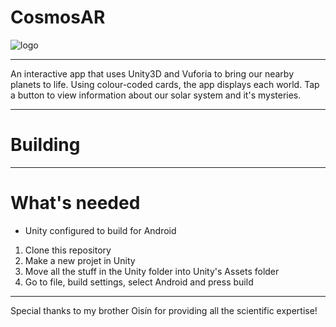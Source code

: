 # CosmosAR
![logo](https://i.imgur.com/4bZbMqEl.jpg)

-------
An interactive app that uses Unity3D and Vuforia to bring our nearby planets to life. Using colour-coded cards, the app displays each world. Tap a button to view information about our solar system and it's mysteries.

-------

# Building

-------
# What's needed
- Unity configured to build for Android

1. Clone this repository
2. Make a new projet in Unity
3. Move all the stuff in the Unity folder into Unity's Assets folder
4. Go to file, build settings, select Android and press build


-------

Special thanks to my brother Oisín for providing all the scientific expertise!
